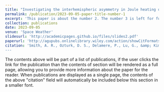 ```yaml
---
title: "Investigating the interhemispheric asymmetry in Joule heating during the 2013 St. Patrick&apost;s Day geomagnetic storm"
permalink: /publication/2023-09-05-paper-title-number-1
excerpt: 'This paper is about the number 2. The number 3 is left for future work.'
collection: publications
date: 2023-09-05
venue: 'Space Weather'
slidesurl: 'http://academicpages.github.io/files/slides2.pdf'
paperurl: 'http://agupubs.onlinelibrary.wiley.com/action/showCitFormats?doi=10.1029%2F2023SW003523'
citation: 'Smith, A. R., Ozturk, D. S., Delamere, P., Lu, G., &amp; Kim, H. (2023). &quot;Investigating the interhemispheric asymmetry in Joule heating during the 2013 St. Patrick&apos;s Day geomagnetic storm.&quot; <i>Space Weather</i>, 21, e2023SW003523. https://doi.org/10.1029/2023SW003523 
---
```


The contents above will be part of a list of publications, if the user clicks the link for the publication than the contents of section will be rendered as a full page, allowing you to provide more information about the paper for the reader. When publications are displayed as a single page, the contents of the above "citation" field will automatically be included below this section in a smaller font.
